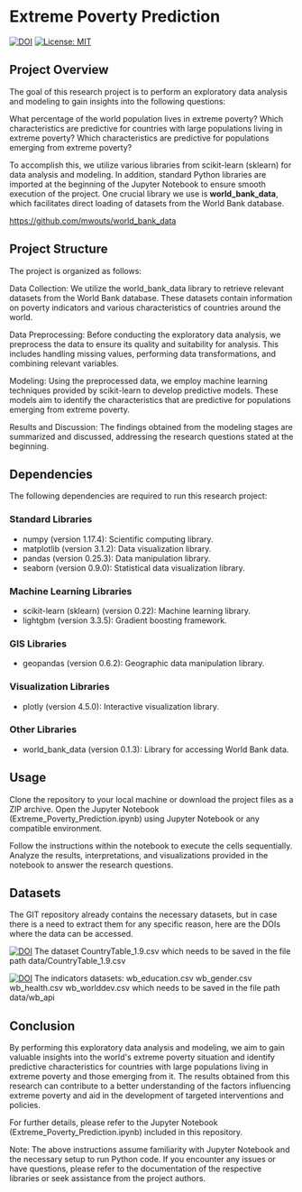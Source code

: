 # Extreme Poverty Prediction

<a href="https://zenodo.org/badge/latestdoi/639107975"><img src="https://zenodo.org/badge/639107975.svg" alt="DOI"></a>
[![License: MIT](https://img.shields.io/badge/License-MIT-yellow.svg)](https://opensource.org/licenses/MIT)

## Project Overview
The goal of this research project is to perform an exploratory data analysis and modeling to gain insights into the following questions:

What percentage of the world population lives in extreme poverty?
Which characteristics are predictive for countries with large populations living in extreme poverty?
Which characteristics are predictive for populations emerging from extreme poverty?

To accomplish this, we utilize various libraries from scikit-learn (sklearn) for data analysis and modeling. In addition, standard Python libraries are imported at the beginning of the Jupyter Notebook to ensure smooth execution of the project. One crucial library we use is <b>world_bank_data</b>, which facilitates direct loading of datasets from the World Bank database.

https://github.com/mwouts/world_bank_data

## Project Structure
The project is organized as follows:

Data Collection: We utilize the world_bank_data library to retrieve relevant datasets from the World Bank database. These datasets contain information on poverty indicators and various characteristics of countries around the world.

Data Preprocessing: Before conducting the exploratory data analysis, we preprocess the data to ensure its quality and suitability for analysis. This includes handling missing values, performing data transformations, and combining relevant variables.

Modeling: Using the preprocessed data, we employ machine learning techniques provided by scikit-learn to develop predictive models. These models aim to identify the characteristics that are predictive for populations emerging from extreme poverty.

Results and Discussion: The findings obtained from the modeling stages are summarized and discussed, addressing the research questions stated at the beginning.

## Dependencies
The following dependencies are required to run this research project:

### Standard Libraries

- numpy (version 1.17.4): Scientific computing library.
- matplotlib (version 3.1.2): Data visualization library.
- pandas (version 0.25.3): Data manipulation library.
- seaborn (version 0.9.0): Statistical data visualization library.

### Machine Learning Libraries

- scikit-learn (sklearn) (version 0.22): Machine learning library.
- lightgbm (version 3.3.5): Gradient boosting framework.

### GIS Libraries

- geopandas (version 0.6.2): Geographic data manipulation library.

### Visualization Libraries

- plotly (version 4.5.0): Interactive visualization library.

### Other Libraries

- world_bank_data (version 0.1.3): Library for accessing World Bank data.

## Usage
Clone the repository to your local machine or download the project files as a ZIP archive.
Open the Jupyter Notebook (Extreme_Poverty_Prediction.ipynb) using Jupyter Notebook or any compatible environment.

Follow the instructions within the notebook to execute the cells sequentially.
Analyze the results, interpretations, and visualizations provided in the notebook to answer the research questions.

## Datasets
The GIT repository already contains the necessary datasets, but in case there is a need to extract them for any specific reason, here are the DOIs where the data can be accessed.

[![DOI](https://sandbox.zenodo.org/badge/DOI/10.5072/zenodo.1201635.svg)](https://doi.org/10.5072/zenodo.1201635) The dataset CountryTable_1.9.csv which needs to be saved in the file path data/CountryTable_1.9.csv

[![DOI](https://sandbox.zenodo.org/badge/DOI/10.5072/zenodo.1201693.svg)](https://doi.org/10.5072/zenodo.1201693)
The indicators datasets:
wb_education.csv
wb_gender.csv 
wb_health.csv 
wb_worlddev.csv
which needs to be saved in the file path data/wb_api


## Conclusion
By performing this exploratory data analysis and modeling, we aim to gain valuable insights into the world's extreme poverty situation and identify predictive characteristics for countries with large populations living in extreme poverty and those emerging from it. The results obtained from this research can contribute to a better understanding of the factors influencing extreme poverty and aid in the development of targeted interventions and policies.

For further details, please refer to the Jupyter Notebook (Extreme_Poverty_Prediction.ipynb) included in this repository.

Note: The above instructions assume familiarity with Jupyter Notebook and the necessary setup to run Python code. If you encounter any issues or have questions, please refer to the documentation of the respective libraries or seek assistance from the project authors.
